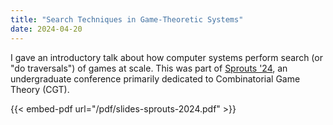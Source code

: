 ```yaml
---
title: "Search Techniques in Game-Theoretic Systems"
date: 2024-04-20
---
```


I gave an introductory talk about how computer systems perform search (or "do traversals") of games at scale. This was part of [Sprouts '24](http://kyleburke.info/sprouts/), an undergraduate conference primarily dedicated to Combinatorial Game Theory (CGT).

{{< embed-pdf url="/pdf/slides-sprouts-2024.pdf" >}}
